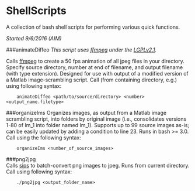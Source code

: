 # ShellScripts
A collection of bash shell scripts for performing various quick functions.

*Started 9/6/2016 (AIM)*

###animateDiffeo
*This script uses [ffmpeg](https://ffmpeg.org) under the [LGPLv2.1](http://www.gnu.org/licenses/old-licenses/lgpl-2.1.html).*

Calls [ffmpeg](https://ffmpeg.org) to create a 50 fps animation of all jpeg files in your directory. Specify source directory, number at end of filename, and output filename (with type extension).
Designed for use with output of a modified version of a Matlab image-scrambling script. Call (from containing directory, e.g.) using following syntax:

        animateDiffeo <path/to/source/directory> <number> <output_name.filetype>

###organizeIms
Organizes images, as output from a Matlab image scrambling script, into folders by original image (i.e., consolidates versions 1-80 of Im_1 into folder named Im_1). Supports up to 99 source images as-is; can be easily updated by adding a condition to line 23. Runs in bash >= 3.0. Call using the following syntax:

        organizeIms <number_of_source_images>
        
###png2jpg   
Calls [sips](https://developer.apple.com/legacy/library/documentation/Darwin/Reference/ManPages/man1/sips.1.html)
to batch-convert png images to jpeg. Runs from current directory. Call using following syntax:

        ./png2jpg <output_folder_name>
        

